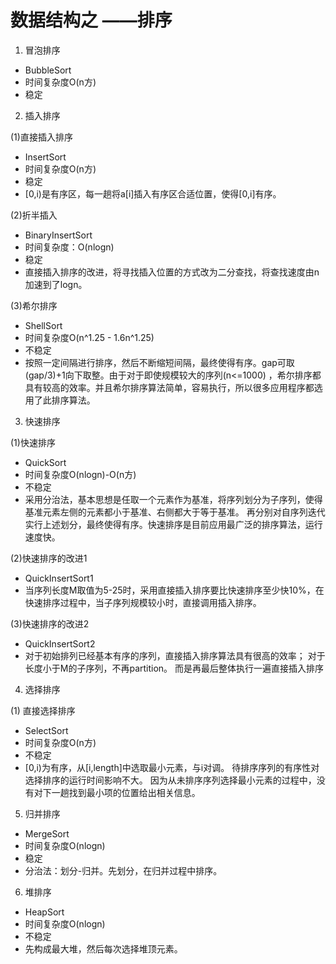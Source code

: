 # 数据结构之 ——排序    


1. 冒泡排序

- BubbleSort
- 时间复杂度O(n方)
- 稳定
2. 插入排序  

(1)直接插入排序  
- InsertSort
- 时间复杂度O(n方)
- 稳定
- [0,i)是有序区，每一趟将a[i]插入有序区合适位置，使得[0,i]有序。  

(2)折半插入

- BinaryInsertSort
- 时间复杂度：O(nlogn)
- 稳定
- 直接插入排序的改进，将寻找插入位置的方式改为二分查找，将查找速度由n加速到了logn。  

(3)希尔排序

- ShellSort
- 时间复杂度O(n^1.25 - 1.6n^1.25)
- 不稳定
- 按照一定间隔进行排序，然后不断缩短间隔，最终使得有序。gap可取(gap/3)+1向下取整。由于对于即使规模较大的序列(n<=1000)
，希尔排序都具有较高的效率。并且希尔排序算法简单，容易执行，所以很多应用程序都选用了此排序算法。

3. 快速排序  

(1)快速排序
- QuickSort
- 时间复杂度O(nlogn)-O(n方)
- 不稳定
- 采用分治法，基本思想是任取一个元素作为基准，将序列划分为子序列，使得基准元素左侧的元素都小于基准、右侧都大于等于基准。
再分别对自序列迭代实行上述划分，最终使得有序。快速排序是目前应用最广泛的排序算法，运行速度快。  

(2)快速排序的改进1
- QuickInsertSort1
- 当序列长度M取值为5-25时，采用直接插入排序要比快速排序至少快10%，在快速排序过程中，当子序列规模较小时，直接调用插入排序。

(3)快速排序的改进2
- QuickInsertSort2
- 对于初始排列已经基本有序的序列，直接插入排序算法具有很高的效率； 对于长度小于M的子序列，不再partition。
而是再最后整体执行一遍直接插入排序  

4. 选择排序  

(1) 直接选择排序  
- SelectSort
- 时间复杂度O(n方)
- 不稳定
- [0,i)为有序，从[i,length]中选取最小元素，与i对调。 待排序序列的有序性对选择排序的运行时间影响不大。
因为从未排序序列选择最小元素的过程中，没有对下一趟找到最小项的位置给出相关信息。  

5. 归并排序

- MergeSort
- 时间复杂度O(nlogn)
- 稳定
- 分治法：划分-归并。先划分，在归并过程中排序。

6. 堆排序 

- HeapSort
- 时间复杂度O(nlogn)
- 不稳定
- 先构成最大堆，然后每次选择堆顶元素。
